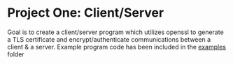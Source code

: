 # Project One: Client/Server

Goal is to create a client/server program which utilizes openssl to generate a TLS certificate and encrypt/authenticate communications between a client & a server. Example program code has been included in the [examples](./examples/README.md) folder